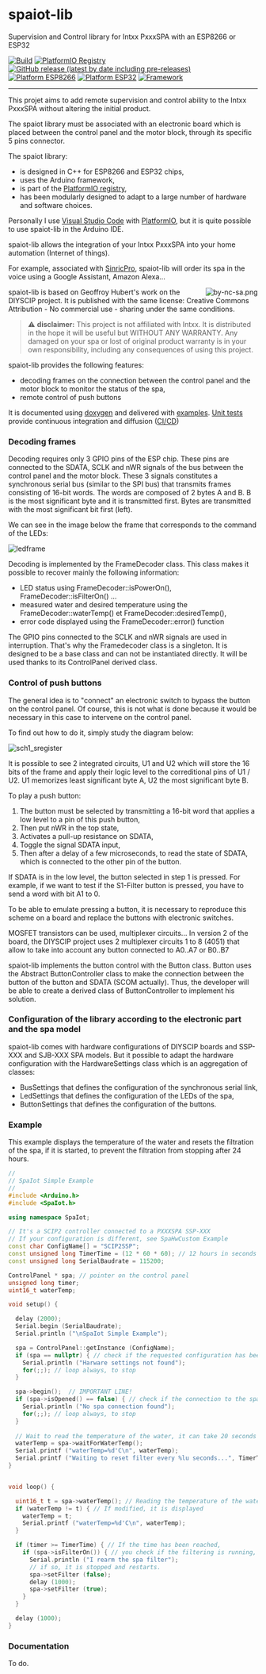 # spaiot-lib
Supervision and Control library for Intxx PxxxSPA with an ESP8266 or ESP32

[![Build](https://github.com/epsilonrt/spaiot-lib/actions/workflows/build.yml/badge.svg)](https://github.com/epsilonrt/spaiot-lib/actions/workflows/build.yml)
[![PlatformIO Registry](https://badges.registry.platformio.org/packages/epsilonrt/library/spaiot-lib.svg)](https://registry.platformio.org/libraries/epsilonrt/spaiot-lib)
[![GitHub release (latest by date including pre-releases)](https://img.shields.io/github/v/release/epsilonrt/spaiot-lib?include_prereleases)](https://github.com/epsilonrt/spaiot-lib/releases)
[![Platform ESP8266](https://img.shields.io/badge/Platform-Espressif8266-orange)](#)
[![Platform ESP32](https://img.shields.io/badge/Platform-Espressif32-orange)](#)
[![Framework](https://img.shields.io/badge/Framework-Arduino-blue)](https://www.arduino.cc/)

---

This projet aims to add remote supervision and control ability to the Intxx PxxxSPA without altering the initial product. 

The spaiot library must be associated with an electronic board which is placed between the control panel and the motor block, through its specific 5 pins connector.

The spaiot library:  
- is designed in C++ for ESP8266 and ESP32 chips,  
- uses the Arduino framework,  
- is part of the [PlatformIO registry](https://registry.platformio.org/libraries/epsilonrt/spaiot-lib),  
- has been modularly designed to adapt to a large number of hardware and software choices.

Personally I use [Visual Studio Code](https://code.visualstudio.com/)  with [PlatformIO](https://platformio.org/), but it is quite possible to use spaiot-lib in the Arduino IDE.

spaiot-lib allows the integration of your Intxx PxxxSPA into your home automation (Internet of things).

For example, associated with [SinricPro](https://sinric.pro/), spaiot-lib will order its spa in the voice using a Google Assistant, Amazon Alexa...

<a href="https://creativecommons.org/licenses/by-nc-sa/4.0/">
  <img src="https://raw.githubusercontent.com/epsilonrt/spaiot-lib/master/docs/images/by-nc-sa-small.png" alt="by-nc-sa.png" align="right" valign="top">
</a>

spaiot-lib is based on Geoffroy Hubert's work on the DIYSCIP project. 
It is published with the same license: Creative Commons Attribution - No commercial use - sharing under the same conditions.

> :warning: **disclaimer:** This project is not affiliated with Intxx. 
It is distributed in the hope it will be useful but WITHOUT ANY WARRANTY. 
Any damaged on your spa or lost of original product warranty is in your own responsibility, including any consequences of using this project.

spaiot-lib provides the following features:  
- decoding frames on the connection between the control panel and the motor block to monitor the status of the spa,  
- remote control of push buttons

It is documented using [doxygen](https://www.doxygen.nl/index.html) and delivered with [examples](https://github.com/epsilonrt/spaiot-lib/tree/master/examples). 
[Unit tests](https://github.com/epsilonrt/spaiot-lib/tree/master/test) provide continuous integration and diffusion ([CI/CD](https://en.wikipedia.org/wiki/CI/CD))

### Decoding frames

Decoding requires only 3 GPIO pins of the ESP chip. These pins are connected to the SDATA, SCLK and nWR signals of the bus between the control panel and the motor block.
These 3 signals constitutes a synchronous serial bus (similar to the SPI bus) that transmits frames consisting of 16-bit words.
The words are composed of 2 bytes A and B. B is the most significant byte and it is transmitted first. Bytes are transmitted with the most significant bit first (left).

We can see in the image below the frame that corresponds to the command of the LEDs:

![ledframe](https://raw.githubusercontent.com/epsilonrt/spaiot-lib/master/docs/images/ledframe.png)

Decoding is implemented by the FrameDecoder class. This class makes it possible to recover mainly the following information:
- LED status using FrameDecoder::isPowerOn(), FrameDecoder::isFilterOn() ...
- measured water and desired temperature using the FrameDecoder::waterTemp() et FrameDecoder::desiredTemp(),
- error code displayed using the FrameDecoder::error() function

The GPIO pins connected to the SCLK and nWR signals are used in interruption. That's why the Framedecoder class is a singleton.
It is designed to be a base class and can not be instantiated directly. It will be used thanks to its ControlPanel derived class.

### Control of push buttons

The general idea is to "connect" an electronic switch to bypass the button on the control panel.
Of course, this is not what is done because it would be necessary in this case to intervene on the control panel.

To find out how to do it, simply study the diagram below:

![sch1_sregister](https://raw.githubusercontent.com/epsilonrt/spaiot-lib/master/docs/images/sch1_sregister.png)

It is possible to see 2 integrated circuits, U1 and U2 which will store the 16 bits of the frame and apply their logic level to the correditional pins of U1 / U2.
U1 memorizes least significant byte A, U2 the most significant byte B.

To play a push button:
1. The button must be selected by transmitting a 16-bit word that applies a low level to a pin of this push button,
2. Then put nWR in the top state,
3. Activates a pull-up resistance on SDATA,
4. Toggle the signal SDATA input,
5. Then after a delay of a few microseconds, to read the state of SDATA, which is connected to the other pin of the button.
    
If SDATA is in the low level, the button selected in step 1 is pressed.
For example, if we want to test if the S1-Filter button is pressed, you have to send a word with bit A1 to 0.

To be able to emulate pressing a button, it is necessary to reproduce this scheme on a board and replace the buttons with electronic switches.

MOSFET transistors can be used, multiplexer circuits...
In version 2 of the board, the DIYSCIP project uses 2 multiplexer circuits 1 to 8 (4051) that allow to take into account any button connected to A0..A7 or B0..B7

spaiot-lib implements the button control with the Button class.
Button uses the Abstract ButtonController class to make the connection between the button of the button and SDATA (SCOM actually).
Thus, the developer will be able to create a derived class of ButtonController to implement his solution.

### Configuration of the library according to the electronic part and the spa model

spaiot-lib comes with hardware configurations of DIYSCIP boards and SSP-XXX and SJB-XXX SPA models.
But it possible to adapt the hardware configuration with the HardwareSettings class which is an aggregation of classes:
- BusSettings that defines the configuration of the synchronous serial link,
- LedSettings that defines the configuration of the LEDs of the spa,
- ButtonSettings that defines the configuration of the buttons.

### Example

This example displays the temperature of the water and resets the filtration of the spa, if it is started, to prevent the filtration from stopping after 24 hours.

```cpp
//
// SpaIot Simple Example
//
#include <Arduino.h>
#include <SpaIot.h>

using namespace SpaIot;

// It's a SCIP2 controller connected to a PXXXSPA SSP-XXX
// If your configuration is different, see SpaHwCustom Example
const char ConfigName[] = "SCIP2SSP"; 
const unsigned long TimerTime = (12 * 60 * 60); // 12 hours in seconds
const unsigned long SerialBaudrate = 115200;

ControlPanel * spa; // pointer on the control panel
unsigned long timer;
uint16_t waterTemp;

void setup() {

  delay (2000);
  Serial.begin (SerialBaudrate);
  Serial.println ("\nSpaIot Simple Example");

  spa = ControlPanel::getInstance (ConfigName);
  if (spa == nullptr) { // check if the requested configuration has been found
    Serial.println ("Harware settings not found");
    for(;;); // loop always, to stop 
  }

  spa->begin();  // IMPORTANT LINE!
  if (spa->isOpened() == false) { // check if the connection to the spa has been open
    Serial.println ("No spa connection found");
    for(;;); // loop always, to stop 
  }
  
  // Wait to read the temperature of the water, it can take 20 seconds ...
  waterTemp = spa->waitForWaterTemp();
  Serial.printf ("waterTemp=%d'C\n", waterTemp);
  Serial.printf ("Waiting to reset filter every %lu seconds...", TimerTime);
}


void loop() {

  uint16_t t = spa->waterTemp(); // Reading the temperature of the water
  if (waterTemp != t) { // If modified, it is displayed
    waterTemp = t;
    Serial.printf ("waterTemp=%d'C\n", waterTemp);
  }

  if (timer >= TimerTime) { // If the time has been reached, 
    if (spa->isFilterOn()) { // you check if the filtering is running, 
      Serial.println ("I rearm the spa filter");
      // if so, it is stopped and restarts.
      spa->setFilter (false);
      delay (1000);
      spa->setFilter (true);
    }
  }

  delay (1000);
}
```

### Documentation

To do.
